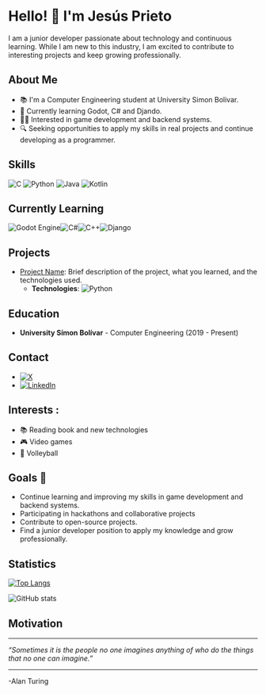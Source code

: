 # Hello! 👋 I'm Jesús Prieto

I am a junior developer passionate about technology and continuous learning. While I am new to this industry, I am excited to contribute to interesting projects and keep growing professionally.

## About Me

- 📚 I'm a Computer Engineering student at University Simon Bolivar.
- 🌱 Currently learning Godot, C# and Djando.
- 👨‍💻 Interested in game development and backend systems.
- 🔍 Seeking opportunities to apply my skills in real projects and continue developing as a programmer.

## Skills

![C](https://img.shields.io/badge/c-%2300599C.svg?style=for-the-badge&logo=c&logoColor=white) ![Python](https://img.shields.io/badge/python-3670A0?style=for-the-badge&logo=python&logoColor=ffdd54) ![Java](https://img.shields.io/badge/java-%23ED8B00.svg?style=for-the-badge&logo=openjdk&logoColor=white) ![Kotlin](https://img.shields.io/badge/kotlin-%237F52FF.svg?style=for-the-badge&logo=kotlin&logoColor=white)

## Currently Learning
![Godot Engine](https://img.shields.io/badge/GODOT-%23FFFFFF.svg?style=for-the-badge&logo=godot-engine)![C#](https://img.shields.io/badge/c%23-%23239120.svg?style=for-the-badge&logo=csharp&logoColor=white)![C++](https://img.shields.io/badge/c++-%2300599C.svg?style=for-the-badge&logo=c%2B%2B&logoColor=white)![Django](https://img.shields.io/badge/django-%23092E20.svg?style=for-the-badge&logo=django&logoColor=white)

## Projects

- [Project Name](link/to/project): Brief description of the project, what you learned, and the technologies used.
  - **Technologies**: ![Python](https://img.shields.io/badge/python-3670A0?style=for-the-badge&logo=python&logoColor=ffdd54)

## Education

- **University Símon Bolívar** - Computer Engineering (2019 - Present)

## Contact

- [![X](https://img.shields.io/badge/X-@jlpt_1811-%23000000.svg?style=for-the-badge&logo=X&logoColor=white)](https://x.com/jlpt_1811)
- [![LinkedIn](https://img.shields.io/badge/linkedin-Jesus-%230077B5.svg?style=for-the-badge&logo=linkedin&logoColor=white)](https://www.linkedin.com/in/jes%C3%BAs-prieto-659636230/)

## Interests :

- 📚 Reading book and new technologies
- 🎮 Video games
- 🏐 Volleyball

## Goals 🌠

- Continue learning and improving my skills in game development and backend systems.
- Participating in hackathons and collaborative projects
- Contribute to open-source projects.
- Find a junior developer position to apply my knowledge and grow professionally.

## Statistics

[![Top Langs](https://github-readme-stats.vercel.app/api/top-langs/?username=dev-jlpt18&theme=merko&langs_count=4)](https://github.com/anuraghazra/github-readme-stats)

![GitHub stats](https://github-readme-stats.vercel.app/api?username=dev-jlpt18&theme=merko&show_icons=true) 

## Motivation
- ---
*“Sometimes it is the people no one imagines anything of who do the things that no one can imagine.”*  
- ---
-Alan Turing
